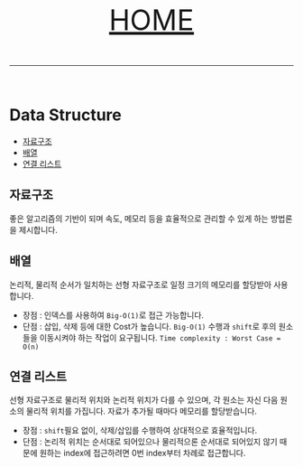 <p align="center" style="font-size:50px">
    <a href="https://github.com/lsw6684/ComputerScience">HOME</a>
</p>

***

<br />

# Data Structure
- [자료구조](#자료구조)
- [배열](#배열)
- [연결 리스트](#연결-리스트)

## 자료구조
좋은 알고리즘의 기반이 되며 속도, 메모리 등을 효율적으로 관리할 수 있게 하는 방법론을 제시합니다.

## 배열
논리적, 물리적 순서가 일치하는 선형 자료구조로 일정 크기의 메모리를 할당받아 사용합니다.
- 장점 : 인덱스를 사용하여 `Big-O(1)`로 접근 가능합니다.
- 단점 : 삽입, 삭제 등에 대한 Cost가 높습니다. `Big-O(1)` 수행과 `shift`로 후의 원소들을 이동시켜야 하는 작업이 요구됩니다. `Time complexity : Worst Case = O(n)`

## 연결 리스트
선형 자료구조로 물리적 위치와 논리적 위치가 다를 수 있으며, 각 원소는 자신 다음 원소의 물리적 위치를 가집니다. 자료가 추가될 때마다 메모리를 할당받습니다.
- 장점 : `shift`필요 없이, 삭제/삽입를 수행하여 상대적으로 효율적입니다.
- 단점 : 논리적 위치는 순서대로 되어있으나 물리적으론 순서대로 되어있지 않기 때문에 원하는 index에 접근하려면 0번 index부터 차례로 접근합니다.



